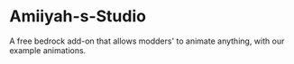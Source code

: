 # Amiiyah-s-Studio
A free bedrock add-on that allows modders' to animate anything, with our example animations.

